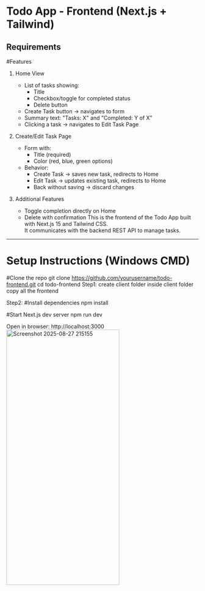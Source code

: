 # Todo App - Frontend (Next.js + Tailwind)
## Requirements
#Features
1. Home View
   - List of tasks showing:
     - Title
     - Checkbox/toggle for completed status
     - Delete button
   - Create Task button → navigates to form
   - Summary text: "Tasks: X" and "Completed: Y of X"
   - Clicking a task → navigates to Edit Task Page

2. Create/Edit Task Page
   - Form with:
     - Title (required)
     - Color (red, blue, green options)
   - Behavior:
     - Create Task → saves new task, redirects to Home
     - Edit Task → updates existing task, redirects to Home
     - Back without saving → discard changes
       
3. Additional Features
   - Toggle completion directly on Home
   - Delete with confirmation
This is the frontend of the Todo App built with Next.js 15 and Tailwind CSS.  
It communicates with the backend REST API to manage tasks.

---

# Setup Instructions (Windows CMD)
#Clone the repo
git clone https://github.com/yourusername/todo-frontend.git
cd todo-frontend
Step1: create client folder inside client folder copy all the frontend

Step2: #Install dependencies
npm install

#Start Next.js dev server
npm run dev

Open in browser:
http://localhost:3000<img width="296" height="667" alt="Screenshot 2025-08-27 215155" src="https://github.com/user-attachments/assets/7825cf36-e0c8-4b7b-a5a1-e9f909c56d4c" />
